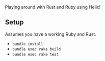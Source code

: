 Playing around with Rust and Ruby using Helix!

## Setup

Assumes you have a working Ruby and Rust.

- `bundle install`
- `bundle exec rake build`
- `bundle exec rake test`
